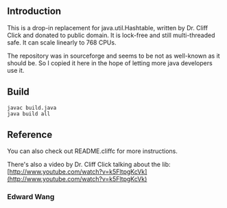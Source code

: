 ## Introduction

This is a drop-in replacement for java.util.Hashtable, written by
Dr. Cliff Click and donated to public domain. It is lock-free and
still multi-threaded safe. It can scale linearly to 768 CPUs. 

The repository was in sourceforge and seems to be not as well-known
as it should be. So I copied it here in the hope of letting more
java developers use it.

## Build

	javac build.java
	java build all

## Reference

You can also check out README.cliffc for more instructions.

There's also a video by Dr. Cliff Click talking about the lib: [http://www.youtube.com/watch?v=k5FltpgKcVk](http://www.youtube.com/watch?v=k5FltpgKcVk)

### Edward Wang